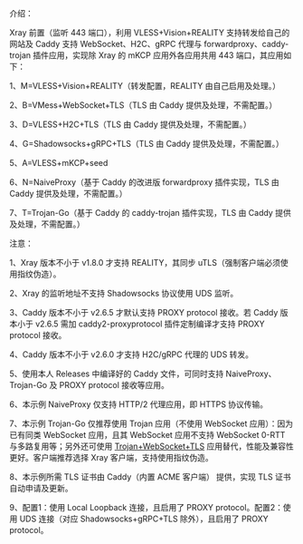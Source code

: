 介绍：

Xray 前置（监听 443 端口），利用 VLESS+Vision+REALITY 支持转发给自己的网站及 Caddy 支持 WebSocket、H2C、gRPC 代理与 forwardproxy、caddy-trojan 插件应用，实现除 Xray 的 mKCP 应用外各应用共用 443 端口，其应用如下：

1、M=VLESS+Vision+REALITY（转发配置，REALITY 由自己启用及处理。）

2、B=VMess+WebSocket+TLS（TLS 由 Caddy 提供及处理，不需配置。）

3、D=VLESS+H2C+TLS（TLS 由 Caddy 提供及处理，不需配置。）

4、G=Shadowsocks+gRPC+TLS（TLS 由 Caddy 提供及处理，不需配置。）

5、A=VLESS+mKCP+seed

6、N=NaiveProxy（基于 Caddy 的改进版 forwardproxy 插件实现，TLS 由 Caddy 提供及处理，不需配置。）

7、T=Trojan-Go（基于 Caddy 的 caddy-trojan 插件实现，TLS 由 Caddy 提供及处理，不需配置。）

注意：

1、Xray 版本不小于 v1.8.0 才支持 REALITY，其同步 uTLS（强制客户端必须使用指纹伪造）。

2、Xray 的监听地址不支持 Shadowsocks 协议使用 UDS 监听。

3、Caddy 版本不小于 v2.6.5 才默认支持 PROXY protocol 接收。若 Caddy 版本小于 v2.6.5 需加 caddy2-proxyprotocol 插件定制编译才支持 PROXY protocol 接收。

4、Caddy 版本不小于 v2.6.0 才支持 H2C/gRPC 代理的 UDS 转发。

5、使用本人 Releases 中编译好的 Caddy 文件，可同时支持 NaiveProxy、Trojan-Go 及 PROXY protocol 接收等应用。

6、本示例 NaiveProxy 仅支持 HTTP/2 代理应用，即 HTTPS 协议传输。

7、本示例 Trojan-Go 仅推荐使用 Trojan 应用（不使用 WebSocket 应用）：因为已有同类 WebSocket 应用，且其 WebSocket 应用不支持 WebSocket 0-RTT 与多路复用等；另外还可使用 [Trojan+WebSocket+TLS](https://github.com/lxhao61/integrated-examples/tree/main/V2Ray(Trojan%2BWebSocket)%2BNginx%5CCaddy) 应用替代，性能及兼容性更好。客户端推荐选择 Xray 客户端，支持使用指纹伪造。

8、本示例所需 TLS 证书由 Caddy（内置 ACME 客户端） 提供，实现 TLS 证书自动申请及更新。

9、配置1：使用 Local Loopback 连接，且启用了 PROXY protocol。配置2：使用 UDS 连接（对应 Shadowsocks+gRPC+TLS 除外），且启用了 PROXY protocol。

